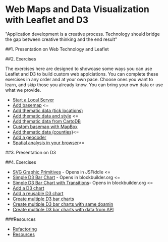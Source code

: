 # Web Maps and Data Visualization with Leaflet and D3

"Application development is a creative process. Technology should bridge the gap between creative thinking and the end result"


##1. Presentation on Web Technology and Leaflet

##2. Exercises

The exercises here are designed to showcase some ways you can use Leaflet and D3 to build custom web applciations. You can complete these exercises in any order and at your own pace. Choose ones you want to learn, and skip those you already know. You can bring your own data or use what we provide. 

* [Start a Local Server](./instructions/start_a_local_server.md)
* [Add basemap](./instructions/add_basemap.md) <=
* [Add thematic data (tick locations)](./instructions/add_thematic_data.md)
* [Add thematic data and style](./instructions/add_thematic_data_and_style.md) <=
* [Add thematic data from CartoDB](./instructions/add_thematic_data_from_cartodb.md)
* [Custom basemap with MapBox](./instructions/custom_basemap_with_mapbox.md)
* [Add thematic data (counties)](./instructions/add_thematic_data_counties.md)<=
* [Add a geocoder](./instructions/add_a_geocoder.md)
* [Spatial analysis in your browser](./instructions/spatial_analysis_in_your_browser.md)<=

##3. Presentation on D3

##4. Exercises
* [SVG Graphic Primitives](https://jsfiddle.net/mukhtyar/04m3xn4r/) - Opens in JSFiddle <=
* [Simple D3 Bar Chart](http://blockbuilder.org/mukhtyar/89e0407a1828d59c72e7) - Opens in blockbuilder.org <=
* [Simple D3 Bar Chart with Transitions](http://blockbuilder.org/mukhtyar/d29605757190f60c555a)- Opens in blockbuilder.org <=
* [Add a D3 chart](./instructions/add_a_d3_chart.md)
* [Add a reusable D3 chart](./instructions/add_a_reusable_d3_chart.md)
* [Create multiple D3 bar charts](./instructions/create_multiple_d3_barcharts.md)
* [Create multiple D3 bar charts with same doamin](./instructions/create_multiple_d3_barcharts_with_same_domain.md)
* [Create multiple D3 bar charts with data from API](./instructions/create_multiple_d3_barcharts_with_data_from_api.md)

###Resources
* [Refactoring](./instructions/refactor.md)
* [Resources](./instructions/resources.md)



